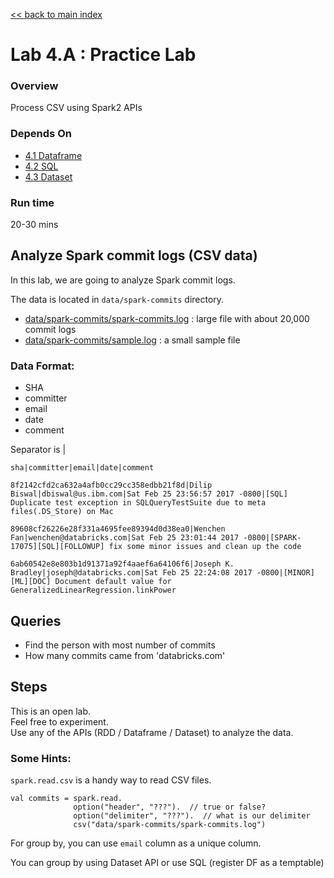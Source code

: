 <link rel='stylesheet' href='../assets/css/main.css'/>

[<< back to main index](../README.md)

Lab 4.A : Practice Lab
=================


### Overview
Process CSV using Spark2 APIs

### Depends On
- [4.1 Dataframe](4.1-dataframe.md)
- [4.2 SQL](4.2-sql.md)
- [4.3 Dataset](4.3-dataset.md)

### Run time
20-30 mins

## Analyze Spark commit logs (CSV data)
In this lab, we are going to analyze Spark commit logs.

The data is located in `data/spark-commits` directory.
- [data/spark-commits/spark-commits.log](../data/spark-commits/spark-commits.log)  : large file with about 20,000 commit logs
- [data/spark-commits/sample.log](../data/spark-commits/sample.log) : a small sample file

### Data Format:

- SHA
- committer
- email
- date
- comment

Separator is  |
```
sha|committer|email|date|comment

8f2142cfd2ca632a4afb0cc29cc358edbb21f8d|Dilip Biswal|dbiswal@us.ibm.com|Sat Feb 25 23:56:57 2017 -0800|[SQL] Duplicate test exception in SQLQueryTestSuite due to meta files(.DS_Store) on Mac

89608cf26226e28f331a4695fee89394d0d38ea0|Wenchen Fan|wenchen@databricks.com|Sat Feb 25 23:01:44 2017 -0800|[SPARK-17075][SQL][FOLLOWUP] fix some minor issues and clean up the code

6ab60542e8e803b1d91371a92f4aaef6a64106f6|Joseph K. Bradley|joseph@databricks.com|Sat Feb 25 22:24:08 2017 -0800|[MINOR][ML][DOC] Document default value for GeneralizedLinearRegression.linkPower
```

## Queries
- Find the person with most number of commits
- How many commits came from 'databricks.com'

## Steps
This is an open lab.  
Feel free to experiment.  
Use any of the APIs (RDD / Dataframe / Dataset) to analyze the data.

### Some Hints:

`spark.read.csv`  is a handy way to read CSV files.

```
val commits = spark.read.
              option("header", "???").  // true or false?
              option("delimiter", "???").  // what is our delimiter
              csv("data/spark-commits/spark-commits.log")
```

For group by, you can use `email` column as a unique column.  

You can group by using Dataset API  or use SQL (register DF as a temptable)
